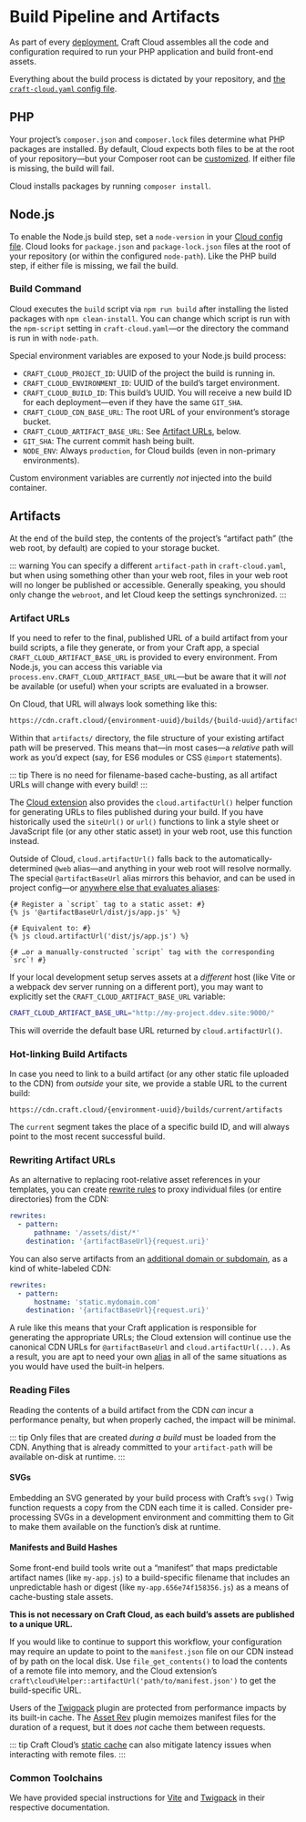 # Build Pipeline and Artifacts

As part of every [deployment](deployment.md), Craft Cloud assembles all the code and configuration required to run your PHP application and build front-end assets.

Everything about the build process is dictated by your repository, and [the `craft-cloud.yaml` config file](config.md).

## PHP

Your project’s `composer.json` and `composer.lock` files determine what PHP packages are installed. By default, Cloud expects both files to be at the root of your repository—but your Composer root can be [customized](config.md#config-schema).
If either file is missing, the build will fail.

Cloud installs packages by running `composer install`.

## Node.js

To enable the Node.js build step, set a `node-version` in your [Cloud config file](config.md#config-schema).
Cloud looks for `package.json` and `package-lock.json` files at the root of your repository (or within the configured `node-path`).
Like the PHP build step, if either file is missing, we fail the build.

### Build Command

Cloud executes the `build` script via `npm run build` after installing the listed packages with `npm clean-install`. You can change which script is run with the `npm-script` setting in `craft-cloud.yaml`—or the directory the command is run in with `node-path`.

Special environment variables are exposed to your Node.js build process:

- `CRAFT_CLOUD_PROJECT_ID`: UUID of the project the build is running in.
- `CRAFT_CLOUD_ENVIRONMENT_ID`: UUID of the build’s target environment.
- `CRAFT_CLOUD_BUILD_ID`: This build’s UUID. You will receive a new build ID for each deployment—even if they have the same `GIT_SHA`.
- `CRAFT_CLOUD_CDN_BASE_URL`: The root URL of your environment’s storage bucket.
- `CRAFT_CLOUD_ARTIFACT_BASE_URL`: See [Artifact URLs](#artifact-uRLs), below.
- `GIT_SHA`: The current commit hash being built.
- `NODE_ENV`: Always `production`, for Cloud builds (even in non-primary environments).

Custom environment variables are currently _not_ injected into the build container.

## Artifacts

At the end of the build step, the contents of the project’s “artifact path” (the web root, by default) are copied to your storage bucket.

::: warning
You can specify a different `artifact-path` in `craft-cloud.yaml`, but when using something other than your web root, files in your web root will no longer be published or accessible. Generally speaking, you should only change the `webroot`, and let Cloud keep the settings synchronized.
:::

### Artifact URLs

If you need to refer to the final, published URL of a build artifact from your build scripts, a file they generate, or from your Craft app, a special `CRAFT_CLOUD_ARTIFACT_BASE_URL` is provided to every environment. From Node.js, you can access this variable via `process.env.CRAFT_CLOUD_ARTIFACT_BASE_URL`—but be aware that it will _not_ be available (or useful) when your scripts are evaluated in a browser.

On Cloud, that URL will always look something like this:

```txt
https://cdn.craft.cloud/{environment-uuid}/builds/{build-uuid}/artifacts
```

Within that `artifacts/` directory, the file structure of your existing artifact path will be preserved. This means that—in most cases—a _relative_ path will work as you’d expect (say, for ES6 modules or CSS `@import` statements).

::: tip
There is no need for filename-based cache-busting, as all artifact URLs will change with every build!
:::

The [Cloud extension](extension.md) also provides the `cloud.artifactUrl()` helper function for generating URLs to files published during your build. If you have historically used the `siteUrl()` or `url()` functions to link a style sheet or JavaScript file (or any other static asset) in your web root, use this function instead.

Outside of Cloud, `cloud.artifactUrl()` falls back to the automatically-determined `@web` alias—and anything in your web root will resolve normally. The special `@artifactBaseUrl` alias mirrors this behavior, and can be used in project config—or [anywhere else that evaluates aliases](/5.x/configure.html#control-panel-settings):

```twig
{# Register a `script` tag to a static asset: #}
{% js '@artifactBaseUrl/dist/js/app.js' %}

{# Equivalent to: #}
{% js cloud.artifactUrl('dist/js/app.js') %}

{# …or a manually-constructed `script` tag with the corresponding `src`! #}
```

If your local development setup serves assets at a _different_ host (like Vite or a webpack dev server running on a different port), you may want to explicitly set the `CRAFT_CLOUD_ARTIFACT_BASE_URL` variable:

```sh
CRAFT_CLOUD_ARTIFACT_BASE_URL="http://my-project.ddev.site:9000/"
```

This will override the default base URL returned by `cloud.artifactUrl()`.

### Hot-linking Build Artifacts

In case you need to link to a build artifact (or any other static file uploaded to the CDN) from _outside_ your site, we provide a stable URL to the current build:

```
https://cdn.craft.cloud/{environment-uuid}/builds/current/artifacts
```

The `current` segment takes the place of a specific build ID, and will always point to the most recent successful build.

### Rewriting Artifact URLs

As an alternative to replacing root-relative asset references in your templates, you can create [rewrite rules](redirects.md) to proxy individual files (or entire directories) from the CDN:

```yml
rewrites:
  - pattern:
      pathname: '/assets/dist/*'
    destination: '{artifactBaseUrl}{request.uri}'
```

You can also serve artifacts from an [additional domain or subdomain](domains.md), as a kind of white-labeled CDN:

```yml
rewrites:
  - pattern:
      hostname: 'static.mydomain.com'
    destination: '{artifactBaseUrl}{request.uri}'
```

A rule like this means that your Craft application is responsible for generating the appropriate URLs; the Cloud extension will continue use the canonical CDN URLs for `@artifactBaseUrl` and `cloud.artifactUrl(...)`. As a result, you are apt to need your own [alias](/5.x/configure.html#aliases) in all of the same situations as you would have used the built-in helpers.

### Reading Files

Reading the contents of a build artifact from the CDN _can_ incur a performance penalty, but when properly cached, the impact will be minimal.

::: tip
Only files that are created _during a build_ must be loaded from the CDN. Anything that is already committed to your `artifact-path` will be available on-disk at runtime.
:::

#### SVGs

Embedding an SVG generated by your build process with Craft’s `svg()` Twig function requests a copy from the CDN each time it is called. Consider pre-processing SVGs in a development environment and committing them to Git to make them available on the function’s disk at runtime.

#### Manifests and Build Hashes

Some front-end build tools write out a “manifest” that maps predictable artifact names (like `my-app.js`) to a build-specific filename that includes an unpredictable hash or digest (like `my-app.656e74f158356.js`) as a means of cache-busting stale assets.

**This is not necessary on Craft Cloud, as each build’s assets are published to a unique URL.**

If you would like to continue to support this workflow, your configuration may require an update to point to the `manifest.json` file on our CDN instead of by path on the local disk. Use `file_get_contents()` to load the contents of a remote file into memory, and the Cloud extension’s `craft\cloud\Helper::artifactUrl('path/to/manifest.json')` to get the build-specific URL.

Users of the [Twigpack](https://plugins.craftcms.com/twigpack?craft5) plugin are protected from performance impacts by its built-in cache. The [Asset Rev](https://plugins.craftcms.com/assetrev?craft5) plugin memoizes manifest files for the duration of a request, but it does _not_ cache them between requests.

::: tip
Craft Cloud’s [static cache](caching.md) can also mitigate latency issues when interacting with remote files.
:::

### Common Toolchains

We have provided special instructions for [Vite](https://nystudio107.com/docs/vite/#craft-cloud) and [Twigpack](https://nystudio107.com/docs/twigpack/#craft-cloud) in their respective documentation.
